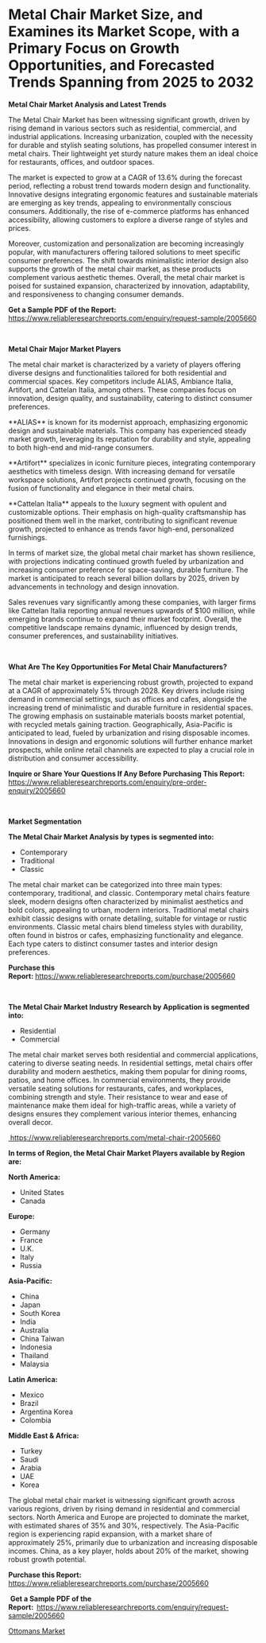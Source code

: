 <p><h1>Metal Chair Market Size, and Examines its Market Scope, with a Primary Focus on Growth Opportunities, and Forecasted Trends Spanning from 2025 to 2032</h1></p><p><strong>Metal Chair Market Analysis and Latest Trends</strong></p>
<p><p>The Metal Chair Market has been witnessing significant growth, driven by rising demand in various sectors such as residential, commercial, and industrial applications. Increasing urbanization, coupled with the necessity for durable and stylish seating solutions, has propelled consumer interest in metal chairs. Their lightweight yet sturdy nature makes them an ideal choice for restaurants, offices, and outdoor spaces.</p><p>The market is expected to grow at a CAGR of 13.6% during the forecast period, reflecting a robust trend towards modern design and functionality. Innovative designs integrating ergonomic features and sustainable materials are emerging as key trends, appealing to environmentally conscious consumers. Additionally, the rise of e-commerce platforms has enhanced accessibility, allowing customers to explore a diverse range of styles and prices.</p><p>Moreover, customization and personalization are becoming increasingly popular, with manufacturers offering tailored solutions to meet specific consumer preferences. The shift towards minimalistic interior design also supports the growth of the metal chair market, as these products complement various aesthetic themes. Overall, the metal chair market is poised for sustained expansion, characterized by innovation, adaptability, and responsiveness to changing consumer demands.</p></p>
<p><strong>Get a Sample PDF of the Report:&nbsp;</strong> <a href="https://www.reliableresearchreports.com/enquiry/request-sample/2005660?utm_campaign=2267&utm_medium=2&utm_source=Github&utm_content=ia&utm_term=05042025&utm_id=metal-chair">https://www.reliableresearchreports.com/enquiry/request-sample/2005660</a></p>
<p>&nbsp;</p>
<p><strong>Metal Chair Major Market Players</strong></p>
<p><p>The metal chair market is characterized by a variety of players offering diverse designs and functionalities tailored for both residential and commercial spaces. Key competitors include ALIAS, Ambiance Italia, Artifort, and Cattelan Italia, among others. These companies focus on innovation, design quality, and sustainability, catering to distinct consumer preferences.</p><p>**ALIAS** is known for its modernist approach, emphasizing ergonomic design and sustainable materials. This company has experienced steady market growth, leveraging its reputation for durability and style, appealing to both high-end and mid-range consumers. </p><p>**Artifort** specializes in iconic furniture pieces, integrating contemporary aesthetics with timeless design. With increasing demand for versatile workspace solutions, Artifort projects continued growth, focusing on the fusion of functionality and elegance in their metal chairs.</p><p>**Cattelan Italia** appeals to the luxury segment with opulent and customizable options. Their emphasis on high-quality craftsmanship has positioned them well in the market, contributing to significant revenue growth, projected to enhance as trends favor high-end, personalized furnishings.</p><p>In terms of market size, the global metal chair market has shown resilience, with projections indicating continued growth fueled by urbanization and increasing consumer preference for space-saving, durable furniture. The market is anticipated to reach several billion dollars by 2025, driven by advancements in technology and design innovation.</p><p>Sales revenues vary significantly among these companies, with larger firms like Cattelan Italia reporting annual revenues upwards of $100 million, while emerging brands continue to expand their market footprint. Overall, the competitive landscape remains dynamic, influenced by design trends, consumer preferences, and sustainability initiatives.</p></p>
<p>&nbsp;</p>
<p><strong>What Are The Key Opportunities For Metal Chair Manufacturers?</strong></p>
<p><p>The metal chair market is experiencing robust growth, projected to expand at a CAGR of approximately 5% through 2028. Key drivers include rising demand in commercial settings, such as offices and cafes, alongside the increasing trend of minimalistic and durable furniture in residential spaces. The growing emphasis on sustainable materials boosts market potential, with recycled metals gaining traction. Geographically, Asia-Pacific is anticipated to lead, fueled by urbanization and rising disposable incomes. Innovations in design and ergonomic solutions will further enhance market prospects, while online retail channels are expected to play a crucial role in distribution and consumer accessibility.</p></p>
<p><strong>Inquire or Share Your Questions If Any Before Purchasing This Report:</strong> <a href="https://www.reliableresearchreports.com/enquiry/pre-order-enquiry/2005660?utm_campaign=2267&utm_medium=2&utm_source=Github&utm_content=ia&utm_term=05042025&utm_id=metal-chair">https://www.reliableresearchreports.com/enquiry/pre-order-enquiry/2005660</a></p>
<p>&nbsp;</p>
<p><strong>Market Segmentation</strong></p>
<p><strong>The Metal Chair Market Analysis by types is segmented into:</strong></p>
<p><ul><li>Contemporary</li><li>Traditional</li><li>Classic</li></ul></p>
<p><p>The metal chair market can be categorized into three main types: contemporary, traditional, and classic. Contemporary metal chairs feature sleek, modern designs often characterized by minimalist aesthetics and bold colors, appealing to urban, modern interiors. Traditional metal chairs exhibit classic designs with ornate detailing, suitable for vintage or rustic environments. Classic metal chairs blend timeless styles with durability, often found in bistros or cafes, emphasizing functionality and elegance. Each type caters to distinct consumer tastes and interior design preferences.</p></p>
<p><strong>Purchase this Report:&nbsp;</strong><a href="https://www.reliableresearchreports.com/purchase/2005660?utm_campaign=2267&utm_medium=2&utm_source=Github&utm_content=ia&utm_term=05042025&utm_id=metal-chair">https://www.reliableresearchreports.com/purchase/2005660</a></p>
<p>&nbsp;</p>
<p><strong>The Metal Chair Market Industry Research by Application is segmented into:</strong></p>
<p><ul><li>Residential</li><li>Commercial</li></ul></p>
<p><p>The metal chair market serves both residential and commercial applications, catering to diverse seating needs. In residential settings, metal chairs offer durability and modern aesthetics, making them popular for dining rooms, patios, and home offices. In commercial environments, they provide versatile seating solutions for restaurants, cafes, and workplaces, combining strength and style. Their resistance to wear and ease of maintenance make them ideal for high-traffic areas, while a variety of designs ensures they complement various interior themes, enhancing overall decor.</p></p>
<p><a href="https://www.reliableresearchreports.com/metal-chair-r2005660?utm_campaign=2267&utm_medium=2&utm_source=Github&utm_content=ia&utm_term=05042025&utm_id=metal-chair">&nbsp;https://www.reliableresearchreports.com/metal-chair-r2005660</a></p>
<p><strong>In terms of Region, the Metal Chair Market Players available by Region are:</strong></p>
<p>
    <p> <strong> North America: </strong>
        <ul>
            <li>United States</li>
            <li>Canada</li>
        </ul>
        </p> 
    <p> <strong> Europe: </strong>
        <ul>
            <li>Germany</li>
            <li>France</li>
            <li>U.K.</li>
            <li>Italy</li>
            <li>Russia</li>
        </ul>
        </p> 
    <p> <strong> Asia-Pacific: </strong>
        <ul>
            <li>China</li>
            <li>Japan</li>
            <li>South Korea</li>
            <li>India</li>
            <li>Australia</li>
            <li>China Taiwan</li>
            <li>Indonesia</li>
            <li>Thailand</li>
            <li>Malaysia</li>
        </ul>
        </p> 
    <p> <strong> Latin America: </strong>
        <ul>
            <li>Mexico</li>
            <li>Brazil</li>
            <li>Argentina Korea</li>
            <li>Colombia</li>
        </ul>
        </p> 
    <p> <strong> Middle East & Africa: </strong>
        <ul>
            <li>Turkey</li>
            <li>Saudi</li>
            <li>Arabia</li>
            <li>UAE</li>
            <li>Korea</li>
        </ul>
    </p>
    </p>
<p><p>The global metal chair market is witnessing significant growth across various regions, driven by rising demand in residential and commercial sectors. North America and Europe are projected to dominate the market, with estimated shares of 35% and 30%, respectively. The Asia-Pacific region is experiencing rapid expansion, with a market share of approximately 25%, primarily due to urbanization and increasing disposable incomes. China, as a key player, holds about 20% of the market, showing robust growth potential.</p></p>
<p><strong>Purchase this Report: </strong><a href="https://www.reliableresearchreports.com/purchase/2005660?utm_campaign=2267&utm_medium=2&utm_source=Github&utm_content=ia&utm_term=05042025&utm_id=metal-chair">https://www.reliableresearchreports.com/purchase/2005660</a></p>
<p>&nbsp;<strong>Get a Sample PDF of the Report:&nbsp;&nbsp;</strong><a href="https://www.reliableresearchreports.com/enquiry/request-sample/2005660?utm_campaign=2267&utm_medium=2&utm_source=Github&utm_content=ia&utm_term=05042025&utm_id=metal-chair">https://www.reliableresearchreports.com/enquiry/request-sample/2005660</a></p>
<p><strong></strong></p>
<p><p><a href="https://github.com/klindsey95/Market-Research-Report-List-1/blob/main/ottomans-market.md?utm_campaign=2267&utm_medium=2&utm_source=Github&utm_content=ia&utm_term=05042025&utm_id=metal-chair">Ottomans Market</a></p></p>